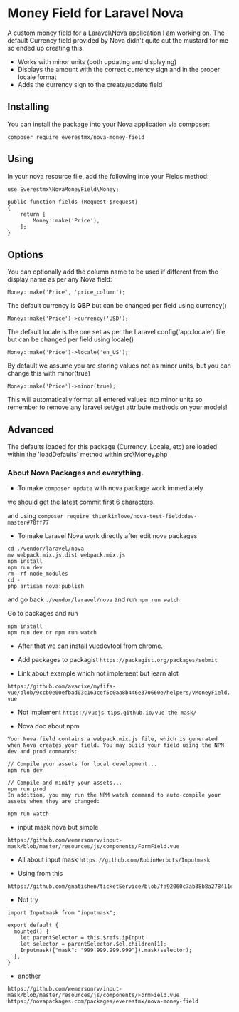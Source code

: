# Money Field for Laravel Nova

A custom money field for a Laravel\Nova application I am working on. The default Currency field provided by Nova didn't quite cut the mustard for me so ended up creating this.

- Works with minor units (both updating and displaying)
- Displays the amount with the correct currency sign and in the proper locale format
- Adds the currency sign to the create/update field

## Installing

You can install the package into your Nova application via composer:

```
composer require everestmx/nova-money-field
```

## Using
In your nova resource file, add the following into your Fields method:

```
use Everestmx\NovaMoneyField\Money;

public function fields (Request $request)
{
	return [
		Money::make('Price'),
	];
}
```

## Options
You can optionally add the column name to be used if different from the display name as per any Nova field:
```
Money::make('Price', 'price_column');
```
The default currency is **GBP** but can be changed per field using currency()
```
Money::make('Price')->currency('USD');
```
The default locale is the one set as per the Laravel config('app.locale') file but can be changed per field using locale()
```
Money::make('Price')->locale('en_US');
```
By default we assume you are storing values not as minor units, but you can change this with minor(true)
```
Money::make('Price')->minor(true);
```
This will automatically format all entered values into minor units so remember to remove any laravel set/get attribute methods on your models!

## Advanced
The defaults loaded for this package (Currency, Locale, etc) are loaded within the 'loadDefaults' method within src\Money.php

### About Nova Packages and everything.

* To make `composer update` with nova package work immediately

we should get the latest commit first 6 characters.

and using `composer require thienkimlove/nova-test-field:dev-master#78ff77`

* To make Laravel Nova work directly after edit nova packages 

```textmate
cd ./vendor/laravel/nova
mv webpack.mix.js.dist webpack.mix.js
npm install
npm run dev
rm -rf node_modules
cd -
php artisan nova:publish
```

and go back `./vendor/laravel/nova` and run `npm run watch`

Go to packages and run 
```textmate
npm install 
npm run dev or npm run watch
```

* After that we can install vuedevtool from chrome.

*  Add packages to packagist `https://packagist.org/packages/submit`

* Link about example which not implement but learn alot

`https://github.com/avarixe/myfifa-vue/blob/9ccb0e00efbad03c163cef5c0aa8b446e370660e/helpers/VMoneyField.vue`

*  Not implement `https://vuejs-tips.github.io/vue-the-mask/`

* Nova doc about npm

```textmate
Your Nova field contains a webpack.mix.js file, which is generated when Nova creates your field. You may build your field using the NPM dev and prod commands:

// Compile your assets for local development...
npm run dev

// Compile and minify your assets...
npm run prod
In addition, you may run the NPM watch command to auto-compile your assets when they are changed:

npm run watch
```

*  input mask nova but simple

```textmate
https://github.com/wemersonrv/input-mask/blob/master/resources/js/components/FormField.vue
```

* All about input mask `https://github.com/RobinHerbots/Inputmask`

* Using from this

```textmate
https://github.com/gnatishen/ticketService/blob/fa92060c7ab38b8a278411ca3b7dea875c1d839e/resources/js/components/ClientFormComponent.vue
```

*  Not try 

```textmate
import Inputmask from "inputmask";

export default {
  mounted() {
    let parentSelector = this.$refs.ipInput
    let selector = parentSelector.$el.children[1];
    Inputmask({"mask": "999.999.999.999"}).mask(selector);
  },
}
```

* another

```textmate
https://github.com/wemersonrv/input-mask/blob/master/resources/js/components/FormField.vue
https://novapackages.com/packages/everestmx/nova-money-field

```